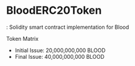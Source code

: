 # BloodERC20Token

: Solidity smart contract implementation for Blood

Token Matrix
* Initial Issue: 20,000,000,000 BLOOD
* Final Issue: 40,000,000,000 BLOOD

